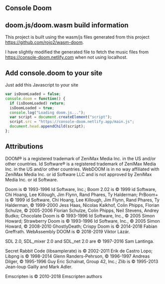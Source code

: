 ## Console Doom


## doom.js/doom.wasm build information

This project is built using the wasm/js files generated from this project https://github.com/rojo2/wasm-doom.

I have slightly modified the generated file to fetch the music files from https://console-doom.netlify.com when not using localhost.


## Add console.doom to your site

Just add this Javascript to your site
```js
var isDoomLoaded = false;
console.doom = function() {
  if (isDoomLoaded) return;
  isDoomLoaded = true;
  console.log("Loading doom.js...");
  var script = document.createElement("script");
  script.src = "https://console-doom.netlify.app/main.js";
  document.head.appendChild(script);
};
```

## Attributions

DOOM® is a registered trademark of ZeniMax Media Inc. in the US and/or other countries. Id Software® is a registered trademark of ZeniMax Media Inc. in the US and/or other countries. WebDOOM is in no way affiliated with ZeniMax Media Inc. or id Software LLC and is not approved by ZeniMax Media Inc. or id Software.

Doom is © 1993-1996 Id Software, Inc.; Boom 2.02 is © 1999 id Software, Chi Hoang, Lee Killough, Jim Flynn, Rand Phares, Ty Halderman; PrBoom+ is © 1999 id Software, Chi Hoang, Lee Killough, Jim Flynn, Rand Phares, Ty Halderman, © 1999-2000 Jess Haas, Nicolas Kalkhof, Colin Phipps, Florian Schulze, © 2005-2006 Florian Schulze, Colin Phipps, Neil Stevens, Andrey Budko; Chocolate Doom is © 1993-1996 Id Software, Inc., © 2005 Simon Howard; Strawberry Doom is © 1993-1996 Id Software, Inc., © 2005 Simon Howard, © 2008-2010 GhostlyDeath; Crispy Doom is © 2014-2018 Fabian Greffrath. WebAssembly DOOM is © 2018-2019 Viktor Lázár.

SDL 2.0, SDL_mixer 2.0 and SDL_net 2.0 are © 1997-2016 Sam Lantinga.

Secret Rabbit Code (libsamplerate) is © 2002-2011 Erik de Castro Lopo; Libpng is © 1998-2014 Glenn Randers-Pehrson, © 1996-1997 Andreas Dilger, © 1995-1996 Guy Eric Schalnat, Group 42, Inc.; Zlib is © 1995-2013 Jean-loup Gailly and Mark Adler.

Emscripten is © 2010-2018 Emscripten authors
